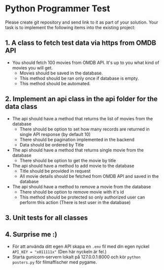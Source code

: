 # Python Programmer Test

Please create git repository and send link to it as part of your solution.
Your task is to implement the following items into the existing project:

## 1. A class to fetch test data via https from OMDB API

- You should fetch 100 movies from OMDB API. It's up to you what kind of movies you will get.
  - Movies should be saved in the database.
  - This method should be ran only once if database is empty.
  - This method should be automated.

## 2. Implement an api class in the api folder for the data class

- The api should have a method that returns the list of movies from the database
  - There should be option to set how many records are returned in single API response (by default 10)
  - There should be pagination implemented in the backend
  - Data should be ordered by Title
- The api should have a method that returns single movie from the database
  - There should be option to get the movie by title
- The api should have a method to add movie to the database
  - Title should be provided in request
  - All movie details should be fetched from OMDB API and saved in the database
- The api should have a method to remove a movie from the database
  - There should be option to remove movie with it's id
  - This method should be protected so only authorized user can perform this action (There is test user in the database)

## 3. Unit tests for all classes

## 4. Surprise me :)
- För att använda ditt egen API skapa en `.env` fil med din egen nyckel `API_KEY = "x011111x"` (Den här nyckeln är fel.)
- Starta gunicorn-servern lokalt på 127.0.0.1:8000 och kör `python posters.py` för filmaffischer med pygame.
